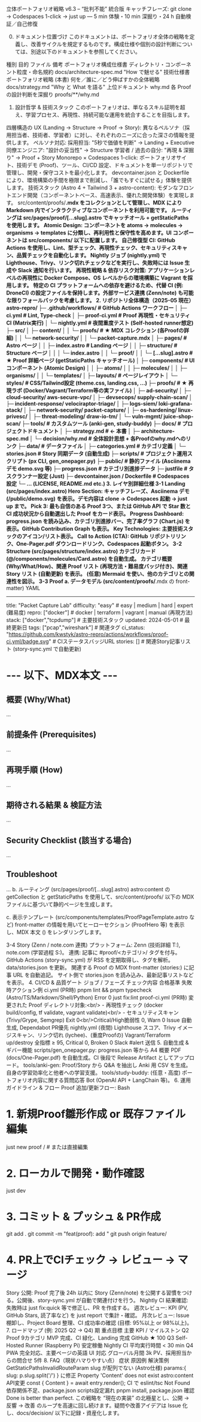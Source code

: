 立体ポートフォリオ戦略 v6.3 – “批判不能” 統合版
キャッチフレーズ: git clone → Codespaces 1-click → just up — 5 min 体験・10 min 深掘り・24 h 自動検証／自己修復

0. ドキュメント位置づけ
このドキュメントは、ポートフォリオ全体の戦略を定義し、改善サイクルを規定するものです。構成仕様や個別の設計判断については、別途以下のドキュメントを参照してください。

種別	目的	ファイル	備考
ポートフォリオ構成仕様書	ディレクトリ・コンポーネント粒度・命名規約	docs/architecture-spec.md	"How で魅せる" 技術仕様書
ポートフォリオ戦略 (本書)	何を／誰に／どう伸ばすかの全体戦略	docs/strategy.md	"Why と What を語る" 上位ドキュメント
why.md	各 Proof の設計判断を深掘り	proofs/**/why.md	
1. 設計哲学 & 技術スタック
このポートフォリオは、単なるスキル証明を超え、学習プロセス、再現性、持続可能な運用を統合することを目指します。

四層構造の UX (Landing → Structure → Proof → Story):
異なるペルソナ（採用担当者、技術者、学習者）に対し、それぞれのニーズに合った深さの情報を提供します。
ペルソナ対応:
採用担当: "5秒で価値を判断" → Landing + Executive
同僚エンジニア: "設計の妥当性" → Structure
学習者 / 過去の自分: "再現 & 深掘り" → Proof + Story
Monorepo × Codespaces 1-click:
ポートフォリオサイト、技術デモ (Proof)、ツール、CI/CD 設定、ドキュメントを単一リポジトリで管理し、開発・保守コストを最小化します。
devcontainer.json と Dockerfile により、環境構築の手間を極限まで削減し、「誰でもすぐに試せる」体験を提供します。
技術スタック (Astro 4 + Tailwind 3 + astro-content):
モダンなフロントエンド開発（コンポーネントベース、高速表示、優れた開発体験）を実現します。
src/content/proofs/**.mdx をコレクションとして管理し、MDX により Markdown 内でインタラクティブなコンポーネントを利用可能です。
ルーティングは src/pages/proof/[...slug].astro でキャッチオール + getStaticPaths を使用します。
Atomic Design:
コンポーネントを atoms → molecules → organisms → templates に分類し、再利用性と保守性を高めます。UI コンポーネントは src/components/ 以下に配置します。
自己修復型 CI:
GitHub Actions を使用し、Lint、型チェック、再現性チェック、セキュリティスキャン、品質チェックを自動化します。
Nightly ジョブ (nightly.yml) で Lighthouse、Trivy、リンク切れチェックなどを実行し、失敗時には Issue 生成や Slack 通知を行います。
再現性戦略 & 依存リスク対策:
アプリケーションレベルの再現性に Docker Compose、OS レベルからの環境構築に Vagrant を採用します。
特定の CI プラットフォームへの依存を避けるため、代替 CI (例: DroneCI) の設定ファイルを保持します。外部サービス連携 (Zenn/note) も可能な限りフォールバックを考慮します。
2. リポジトリ全体構造（2025-05 現在）
astro-repro/
├─ .github/workflows/          # GitHub Actions ワークフロー
│   ├─ ci.yml                # Lint, Type-check
│   ├─ proof-ci.yml          # Proof 再現性・セキュリティ CI (Matrix実行)
│   └─ nightly.yml           # 夜間重度テスト (Self-hosted runner想定)
├─ src/
│   ├─ content/
│   │   └─ proofs/           # ★ MDX コレクション (各Proofの詳細)
│   │       └─ network-security/
│   │           └─ packet-capture.mdx
│   ├─ pages/                # Astro ページ
│   │   ├─ index.astro       # Landing ページ
│   │   ├─ structure/        # Structure ページ
│   │   │   └─ index.astro
│   │   └─ proof/
│   │       └─ [...slug].astro # ★ Proof 詳細ページ (getStaticPaths キャッチオール)
│   ├─ components/           # UI コンポーネント (Atomic Design)
│   │   ├─ atoms/
│   │   ├─ molecules/
│   │   ├─ organisms/
│   │   └─ templates/
│   ├─ layouts/              # ページレイアウト
│   └─ styles/               # CSS/Tailwind設定 (theme.css, landing.css, …)
├─ proofs/                   # ★ 再現ラボ (Docker/Vagrant/Terraform等の実ファイル)
│   ├─ ad-security/
│   ├─ cloud-security/ aws-secure-vpc/
│   ├─ devsecops/ supply-chain-scan/
│   ├─ incident-response/ velociraptor-triage/
│   ├─ logs-siem/ loki-grafana-stack/
│   ├─ network-security/ packet-capture/
│   ├─ os-hardening/ linux-privesc/
│   ├─ threat-modeling/ draw-io-tm/
│   └─ vuln-mgmt/ juice-shop-scan/
├─ tools/                    # カスタムツール (anki-gen, study-buddy)
├─ docs/                     # プロジェクトドキュメント
│   ├─ strategy.md           # ← 本書
│   ├─ architecture-spec.md
│   └─ decision/why.md       # 全体設計思想 + 各Proofのwhy.mdへのリンク
├─ data/                     # データファイル
│   ├─ categories.yml        # カテゴリ定義
│   └─ stories.json          # Story 同期データ (自動生成)
├─ scripts/                  # プロジェクト運用スクリプト (px CLI, gen_onepager.py)
├─ public/                   # 静的ファイル (Asciinemaデモ demo.svg 等)
├─ progress.json             # カテゴリ別進捗データ
├─ justfile                  # タスクランナー設定 (Just)
├─ devcontainer.json / Dockerfile # Codespaces 設定
└─ ... (LICENSE, README.md etc.)
3. レイヤ別詳細仕様
3-1 Landing (src/pages/index.astro)
Hero Section: キャッチフレーズ、Asciinema デモ (/public/demo.svg) を表示。デモ内容は clone → Codespaces 起動 → just up まで。
Pick 3: 最も自信のある Proof 3つ、または GitHub API で Star 数と CI 成功状況から自動選出した Proof をカード表示。
Progress Dashboard: progress.json を読み込み、カテゴリ別進捗バー、完了率グラフ (Chart.js) を表示。GitHub Contribution Graph も表示。
Key Technologies: 主要技術スタックのアイコン/リスト表示。
Call to Action (CTA): GitHub リポジトリリンク、One-Pager.pdf ダウンロードリンク、Codespaces 起動ボタン。
3-2 Structure (src/pages/structure/index.astro)
カテゴリカード (@/components/molecules/Card.astro) を自動生成。
カテゴリ概要 (Why/What/How)、関連 Proof リスト (再現方法・難易度バッジ付き)、関連 Story リスト (自動更新) を表示。
(任意) Mermaid を使い、他のカテゴリとの関連性を図示。
3-3 Proof
a. データモデル (src/content/proofs/**.mdx の front-matter)
YAML

---
title: "Packet Capture Lab"
difficulty: "easy" # easy | medium | hard | expert (難易度)
repro: ["docker"] # docker | terraform | vagrant | manual (再現方法)
stack: ["docker","tcpdump"] # 主要技術スタック
updated: 2024-05-01 # 最終更新日
tags: ["pcap","wireshark"] # 関連タグ
ci_status: "https://github.com/kwstyk/astro-repro/actions/workflows/proof-ci.yml/badge.svg" # CIステータスバッジURL
stories: [] # 関連Story記事リスト (story-sync.yml で自動更新)
# --- 以下、MDX本文 ---
## 概要 (Why/What)
...
## 前提条件 (Prerequisites)
...
## 再現手順 (How)
...
## 期待される結果 & 検証方法
...
## Security Checklist (該当する場合)
...
## Troubleshoot
...
b. ルーティング (src/pages/proof/[...slug].astro)
astro:content の getCollection と getStaticPaths を使用して、src/content/proofs/ 以下の MDX ファイルに基づいて静的ページを生成します。

c. 表示テンプレート (src/components/templates/ProofPageTemplate.astro など)
front-matter の情報を用いてヒーローセクション (ProofHero 等) を表示し、MDX 本文 (<slot />) をレンダリングします。

3-4 Story (Zenn / note.com 連携)
プラットフォーム: Zenn (技術詳細 T:), note.com (学習過程 S:)。
連携:
記事に #proof/<カテゴリ>/<Proof ID> タグを付与。
GitHub Actions (story-sync.yml) が RSS を定期取得し、タグを解析。
data/stories.json を更新。
関連する Proof の MDX front-matter (stories:) に記事 URL を自動追記。
サイト側で stories.json を読み込み、最新記事リストなどを表示。
4. CI/CD & 品質ゲート
ジョブ / フェーズ	チェック内容	合格基準	失敗時アクション例
ci.yml (PR時)	pnpm lint && pnpm typecheck (Astro/TS/Markdown/Shell/Python)	Error 0	just fix:lint
proof-ci.yml (PR時)	変更された Proof ディレクトリ対象:&lt;br/> - 再現性チェック (docker build/config, tf validate, vagrant validate)&lt;br/> - セキュリティスキャン (Trivy/Grype, Semgrep)	Exit 0&lt;br/>Critical/High脆弱性 0, Warn 0	Issue 自動生成, Dependabot PR優先
nightly.yml (夜間)	Lighthouse スコア、Trivy イメージスキャン、リンク切れ (lychee)、(重度Proofの) Vagrant/Terraform up/destroy	全指標 ≥ 95, Critical 0, Broken 0	Slack #alert 送信
5. 自動生成 & ギバー機能
scripts/gen_onepager.py: progress.json 等から A4 概要 PDF (docs/One-Pager.pdf) を自動生成。CI 後段で Release Artifact としてアップロード。
tools/anki-gen: Proof/Story から Q&amp;A を抽出し Anki 用 CSV を生成。自身の学習効率化と他者への学習支援。
tools/study-buddy: (任意・高度) ポートフォリオ内容に関する質問応答 Bot (OpenAI API + LangChain 等)。
6. 運用ガイドライン & フロー
Proof 追加/更新フロー:
Bash

# 1. 新規Proof雛形作成 or 既存ファイル編集
just new proof <category>/<new-proof-name> # または直接編集
# 2. ローカルで開発・動作確認
just dev
# 3. コミット & プッシュ & PR作成
git add .
git commit -m "feat(proof): add <new-proof-name>"
git push origin feature/<new-proof-name>
# 4. PR上でCIチェック → レビュー → マージ
Story 公開: Proof 完了後 24h 以内に Story (Zenn/note) を公開する習慣をつける。公開後、story-sync.yml が自動で関連付けを行う。
Nightly CI 結果確認: 失敗時は just fix:quick 等で修正し、PR を作成する。
週次レビュー: KPI (PV, GitHub Stars, 読了率など) を just report で集計・確認。
月次レビュー: Issue 棚卸し、Project Board 整理、CI 成功率の確認 (目標: 95%以上 or 98%以上)。
7. ロードマップ (例: 2025 Q2 → Q4)
期	重点目標	主要 KPI / マイルストン
Q2	Proof 9カテゴリ MVP 完成、CI 緑化、Landing 完成	GitHub ★ 100
Q3	Self-Hosted Runner (Raspberry Pi) 安定稼働	Nightly CI 平均実行時間 &lt; 30 min
Q4	PWA 完全対応、主要ページの英語 UI 対応	グローバル月間 3k PV、採用担当からの問合せ 5件
8. FAQ（現状ハマりやすい点）
症状	原因例	解決策例
GetStaticPathsInvalidRouteParam	slug が配列でない (Astro仕様)	params:{ slug: p.slug.split('/') } に修正
Property 'Content' does not exist	astro:content API変更	const { Content } = await entry.render();
CI で eslint/tsc Not Found	依存関係不足、package.json scripts設定漏れ	pnpm install, package.json 確認
Done is better than perfect.
この戦略を “現在の実装” の北極星とし、公開 → 反響 → 改善 のループを高速に回し続けます。疑問や改善アイデアは Issue 化し、docs/decision/ 以下に記録・資産化します。